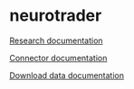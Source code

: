 # neurotrader

[Research documentation](research/README.md)

[Connector documentation](connector/README.md)

[Download data documentation](download_data/README.md)